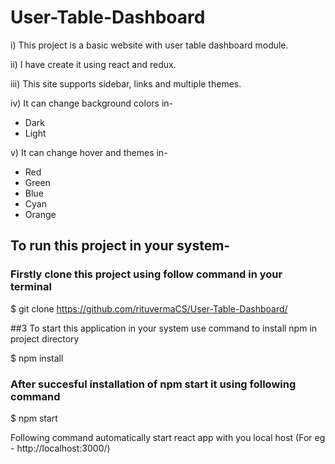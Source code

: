 # User-Table-Dashboard

i) This project is a basic website with user table dashboard module. 

ii) I have create it using react and redux. 

iii) This site supports sidebar, links and multiple themes. 

iv) It can change background colors in- 
* Dark
* Light 

v) It can change hover and themes in- 
* Red
* Green
* Blue
* Cyan
* Orange

## To run this project in your system-

### Firstly clone this project using follow command in your terminal

$ git clone https://github.com/rituvermaCS/User-Table-Dashboard/

##3 To start this application in your system use command to install npm in project directory

$ npm install 

### After succesful installation of npm start it using following command

$ npm start

Following command automatically start react app with you local host (For eg - http://localhost:3000/)
